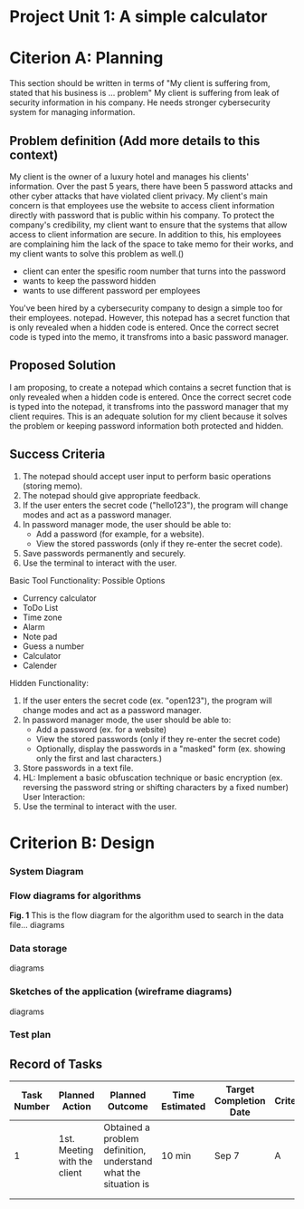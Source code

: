 # Project Unit 1: A simple calculator


# Citerion A: Planning

This section should be written in terms of "My client is suffering from, stated that his business is ... problem"
My client is suffering from leak of security information in his company. He needs stronger cybersecurity system for managing information.  

## Problem definition (Add more details to this context)



My client is the owner of a luxury hotel and manages his clients' information. Over the past 5 years, there have been 5 password attacks and other cyber attacks that have violated client privacy. My client's main concern is that employees use the website to access client information directly with password that is public within his company. To protect the company's credibility, my client want to ensure that the systems that allow access to client information are secure. In addition to this, his employees are complaining him the lack of the space to take memo for their works, and my client wants to solve this problem as well.()
- client can enter the spesific room number that turns into the password
- wants to keep the password hidden
- wants to use different password per employees


You've been hired by a cybersecurity company to design a simple too for their employees. notepad. However, this notepad has a secret function that is only revealed when a hidden code is entered. Once the correct secret code is typed into the memo, it transfroms into a basic password manager. 


## Proposed Solution

I am proposing, to create a notepad which contains a secret function that is only revealed when a hidden code is entered. Once the correct secret code is typed into the notepad, it transfroms into the password manager that my client requires. This is an adequate solution for my client because it solves the problem or keeping password information both protected and hidden.


## Success Criteria

1. The notepad should accept user input to perform basic operations (storing memo).
2. The notepad should give appropriate feedback.
3. If the user enters the secret code ("hello123"), the program will change modes and act as a password manager.
4. In password manager mode, the user should be able to:
   - Add a password (for example, for a website).
   - View the stored passwords (only if they re-enter the secret code).
5. Save passwords permanently and securely.
6. Use the terminal to interact with the user.



Basic Tool Functionality:
Possible Options
   - Currency calculator
   - ToDo List
   - Time zone
   - Alarm 
   - Note pad
   - Guess a number
   - Calculator
   - Calender



Hidden Functionality:
1. If the user enters the secret code (ex. "open123"), the program will change modes and act as a password manager.
2. In password manager mode, the user should be able to:
   - Add a password (ex. for a website)
   - View the stored passwords (only if they re-enter the secret code)
   - Optionally, display the passwords in a "masked" form (ex. showing only the first and last characters.)
3. Store passwords in a text file.
4. HL: Implement a basic obfuscation technique or basic encryption (ex. reversing the password string or shifting characters by a fixed number) User Interaction:
5. Use the terminal to interact with the user. 




# Criterion B: Design
### System Diagram

### Flow diagrams for algorithms

**Fig. 1** This is the flow diagram for the algorithm used to search in the data file...
diagrams

### Data storage
diagrams
### Sketches of the application (wireframe diagrams)
diagrams


### Test plan


## Record of Tasks

| Task Number | Planned Action               | Planned Outcome                                                 | Time Estimated | Target Completion Date | Criterion |
|-------------|------------------------------|-----------------------------------------------------------------|----------------|------------------------|-----------|
| 1           | 1st. Meeting with the client | Obtained a problem definition, understand what the situation is | 10 min         | Sep 7                  | A         |
|             |                              |                                                                 |                |                        |           |
|             |                              |                                                                 |                |                        |           |
